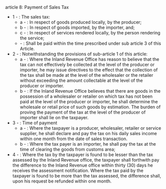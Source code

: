 article 8: Payment of Sales Tax

<ul>
			<li>1 - : The sales tax: <ul>
						<li>a - : In respect of goods produced locally, by the producer; <ul>
						</ul></li>						<li>b - : In respect of goods imported, by the importer, and; <ul>
						</ul></li>						<li>c - : In respect of services rendered locally, by the person rendering the service; <ul>
						</ul></li>						<li> - : Shall be paid within the time prescribed under sub article 3 of this Article. <ul>
						</ul></li>			</ul></li>			<li>2 - : Notwithstanding the provisions of sub-article 1 of this article: <ul>
						<li>a - : Where the Inland Revenue Office has reason to believe that the tax can not effectively be collected at the level of the producer or  importer, he may issue directives to the effect that the collection of the tax shall be made at the level of the wholesaler or the retailer without exceeding the amount collectable at the level of the producer or importer. <ul>
						</ul></li>						<li>b - : If the Inland Revenue Office believes that there are goods in the possession of a wholesaler or retailer on which tax has not been paid at the level of the producer or importer, he shall determine the wholesale or retail price of such goods by estimation. The burden of proving the payment of the tax at the level of the producer of importer shall lie on the taxpayer. <ul>
						</ul></li>			</ul></li>			<li>3 - : Time of payment<ul>
						<li>a - : Where the taxpayer is a producer, wholesaler, retailer or service supplier, he shall declare and pay the tax on his daily sales income within one month from the date of sales transaction. <ul>
						</ul></li>						<li>b - : Where the tax payer is an importer, he shall pay the tax at the time of clearing the goods from customs area; <ul>
						</ul></li>			</ul></li>			<li>4 - : Where the tax by the taxpayer is found to be lesser than the tax assessed by the Inland Revenue office, the taxpayer shall forthwith pay the difference to the Inland Revenue office within thirty (30) days he receives the assessment notification. Where the tax paid by the taxpayer is found to be more than the tax assessed, the difference shall, upon his request be refunded within one month. <ul>
			</ul></li></ul>